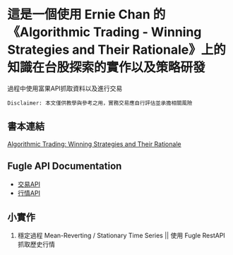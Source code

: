 # 這是一個使用 Ernie Chan 的 《Algorithmic Trading - Winning Strategies and Their Rationale》上的知識在台股探索的實作以及策略研發

過程中使用富果API抓取資料以及進行交易

```Disclaimer: 本文僅供教學與參考之用，實務交易應自行評估並承擔相關風險```

## 書本連結

[Algorithmic Trading: Winning Strategies and Their Rationale](https://www.google.com/search?q=algorithmic+trading%3A+winning+strategies+and+their+rationale&rlz=1C5CHFA_enTW990TW990&oq=al&gs_lcrp=EgZjaHJvbWUqCAgAEEUYJxg7MggIABBFGCcYOzIGCAEQRRhAMgYIAhBFGDkyBggDEEUYOzIGCAQQRRg8MgYIBRBFGDwyBggGEEUYPDIGCAcQRRg80gEHOTcyajBqNKgCALACAQ&sourceid=chrome&ie=UTF-8)<br>

## Fugle API Documentation

* [交易API](https://developer.fugle.tw/docs/trading/intro)<br>
* [行情API](https://developer.fugle.tw/docs/data/intro)<br>

## 小實作

1. 穩定過程 Mean-Reverting / Stationary Time Series || 使用 Fugle RestAPI 抓取歷史行情
